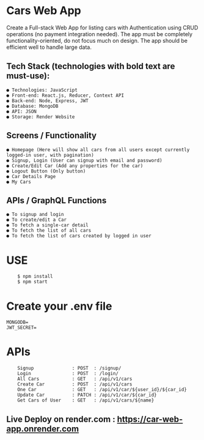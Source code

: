 # Cars Web App 
Create a Full-stack Web App for listing cars with Authentication using CRUD operations (no payment integration needed). The app must be completely functionality-oriented, do not focus much on design. The app should be efficient well to handle large data. 

## Tech Stack (technologies with bold text are must-use): 
```
● Technologies: JavaScript 
● Front-end: React.js, Reducer, Context API 
● Back-end: Node, Express, JWT 
● Database: MongoDB 
● API: JSON 
● Storage: Render Website
```

## Screens / Functionality 
```
● Homepage (Here will show all cars from all users except currently logged-in user, with pagination) 
● Signup, Login (User can signup with email and password) 
● Create/Edit Car (Add any properties for the car) 
● Logout Button (Only button) 
● Car Details Page 
● My Cars 
```

## APIs / GraphQL Functions
``` 
● To signup and login 
● To create/edit a Car 
● To fetch a single-car detail 
● To fetch the list of all cars 
● To fetch the list of cars created by logged in user
```

# USE
```
    $ npm install
    $ npm start
```

# Create your .env file 
```
MONGODB=
JWT_SECRET=
```

# APIs
```
    Signup              : POST  : /signup/
    Login               : POST  : /login/
    All Cars            : GET   : /api/v1/cars
    Create Car          : POST  : /api/v1/cars
    One Car             : GET   : /api/v1/car/${user_id}/${car_id}
    Update Car          : PATCH : /api/v1/car/${car_id}
    Get Cars of User    : GET   : /api/v1/cars/${name}
```

## Live Deploy on render.com : https://car-web-app.onrender.com